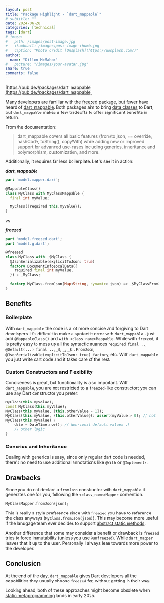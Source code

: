 ```yaml
---
layout: post
title: "Package Highlight - `dart_mappable`"
# subtitle: ""
date: 2024-06-28
categories: [technical]
tags: [dart]
# image:
#   path: /images/post-image.jpg
#   thumbnail: /images/post-image-thumb.jpg
#   caption: "Photo credit [Unsplash](https://unsplash.com/)"
author:
  name: "Dillon McMahon"
#   picture: "/images/your-avatar.jpg"
share: true
comments: false
---
```


[https://pub.dev/packages/dart_mappable](https://pub.dev/packages/dart_mappable)

Many developers are familiar with the [freezed](https://pub.dev/packages/freezed) package, but fewer have heard of [dart_mappable](https://pub.dev/packages/dart_mappable). Both packages aim to bring [data classes](https://kotlinlang.org/docs/data-classes.html) to Dart, but `dart_mappable` makes a few tradeoffs to offer significant benefits in return.

From the documentation:
> dart_mappable covers all basic features (from/to json, == override, hashCode, toString(), copyWith) while adding new or improved support for advanced use-cases including generics, inheritance and polymorphism, customization, and more.

Additionally, it requires far less boilerplate. Let's see it in action:

***dart_mappable***
```dart
part 'model.mapper.dart';

@MappableClass()
class MyClass with MyClassMappable {
  final int myValue;

  MyClass({required this.myValue});
}
```
vs

***freezed***
```dart
part 'model.freezed.dart';
part 'model.g.dart';

@freezed
class MyClass with _$MyClass {
  @JsonSerializable(explicitToJson: true)
  factory DocumentInfoLocalData({
    required final int myValue,
  }) = _MyClass;

  factory MyClass.fromJson(Map<String, dynamic> json) => _$MyClassFromJson(json);
}
```
## Benefits
### Boilerplate
With `dart_mappable` the code is a lot more concise and forgiving to Dart developers. It's difficult to make a syntactic error with `dart_mappable` - just add `@MappableClass()` and `with <class_name>Mappable`. While with `freezed`, it is pretty easy to mess up all the syntactic nuances `required final ..`, `@Default(...) final ..`, `_$`, `_`, `_$..FromJson`, `@JsonSerializable(explicitToJson: true)`, `factory`, etc. With `dart_mappable` you just write dart code and it takes care of the rest.
### Custom Constructors and Flexibility
Conciseness is great, but functionality is also important. With `dart_mappable`, you are not restricted to a `freezed`-like constructor; you can use any Dart constructor you prefer:
```dart
MyClass(this.myValue);
const MyClass(this.myValue);
MyClass(this.myValue, [this.otherValue = 1]);
MyClass(this.myValue, {this.otherValue}): assert(myValue > 0); // not `@Assert('...')` needed
MyClass(this.myValue) {
    date = DateTime.now(); // Non-const default values :)
    // other logic
}
```
### Generics and Inheritance
Dealing with generics is easy, since only regular dart code is needed, there's no need to use additional annotations like `@With` or `@Implements`.
## Drawbacks
Since you do not declare a `fromJson` constructor with `dart_mappable` it generates one for you, following the `<class_name>Mapper`
convention.
```dart
MyClassMapper.fromJson(json);
```
This is really a style preference since with `freezed` you have to reference the class anyways (`MyClass.fromJson(json)`).
This may become more useful if the lanugage team ever decides to support [abstract static methods](https://github.com/dart-lang/language/issues/356).

Another difference that some may consider a benefit or drawback is `freezed` tries to force immutability (unless you use `@unfreezed`).
While `dart_mapper` leaves that it up to the user. Personally I always lean towards more power to the developer.

## Conclusion
At the end of the day, `dart_mappable` gives Dart developers all the capabilities they usually choose `freezed` for, without getting in their way.

Looking ahead, both of these approaches might become obsolete when [static metaprogramming](https://github.com/dart-lang/language/issues/1482) lands in early 2025.